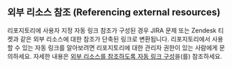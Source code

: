## 외부 리소스 참조 (Referencing external resources)

리포지토리에 사용자 지정 자동 링크 참조가 구성된 경우 JIRA 문제 또는 Zendesk 티켓과 같은 외부 리소스에 대한 참조가 단축된 링크로 변환됩니다. 리포지토리에서 사용할 수 있는 자동 링크를 알아보려면 리포지토리에 대한 관리자 권한이 있는 사람에게 문의하세요. 자세한 내용은 [외부 리소스를 참조하도록 자동 링크 구성](https://docs.github.com/ko/repositories/managing-your-repositorys-settings-and-features/managing-repository-settings/configuring-autolinks-to-reference-external-resources)을(를) 참조하세요.